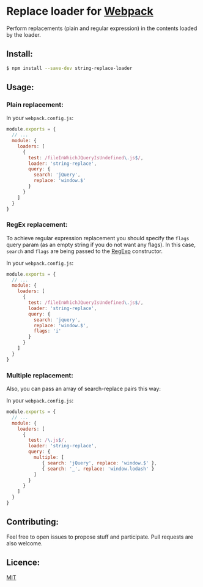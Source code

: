 # Replace loader for [Webpack](http://webpack.github.io/)

Perform replacements (plain and regular expression) in the contents loaded by the loader.

## Install:

```bash
$ npm install --save-dev string-replace-loader
```

## Usage:

### Plain replacement:

In your `webpack.config.js`:

```javascript
module.exports = {
  // ...
  module: {
    loaders: [
      {
        test: /fileInWhichJQueryIsUndefined\.js$/,
        loader: 'string-replace',
        query: {
          search: 'jQuery',
          replace: 'window.$'
        }
      }
    ]
  }
}
```

### RegEx replacement:

To achieve regular expression replacement you should specify the `flags` query param
(as an empty string if you do not want any flags). In this case, `search` and `flags` are being
passed to the [RegExp](https://developer.mozilla.org/en-US/docs/Web/JavaScript/Reference/Global_Objects/RegExp) constructor.

In your `webpack.config.js`:

```javascript
module.exports = {
  // ...
  module: {
    loaders: [
      {
        test: /fileInWhichJQueryIsUndefined\.js$/,
        loader: 'string-replace',
        query: {
          search: 'jquery',
          replace: 'window.$',
          flags: 'i'
        }
      }
    ]
  }
}
```

### Multiple replacement:

Also, you can pass an array of search-replace pairs this way:

In your `webpack.config.js`:

```javascript
module.exports = {
  // ...
  module: {
    loaders: [
      {
        test: /\.js$/,
        loader: 'string-replace',
        query: {
          multiple: [
             { search: 'jQuery', replace: 'window.$' },
             { search: '_', replace: 'window.lodash' }
          ]
        }
      }
    ]
  }
}
```

## Contributing:

Feel free to open issues to propose stuff and participate. Pull requests are also welcome.

## Licence:

[MIT](http://en.wikipedia.org/wiki/MIT_License)
